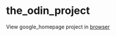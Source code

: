 # the_odin_project
View google_homepage project in [browser](http://htmlpreview.github.io/?https://github.com/finnishmiko/the_odin_project/blob/master/google-homepage/google-homepage.html) 
